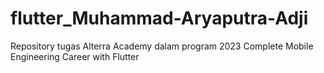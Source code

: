 # flutter_Muhammad-Aryaputra-Adji
Repository tugas Alterra Academy dalam program 2023 Complete Mobile Engineering Career with Flutter
